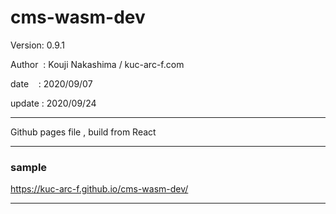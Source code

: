 ﻿# cms-wasm-dev

 Version: 0.9.1

 Author  : Kouji Nakashima / kuc-arc-f.com

 date    : 2020/09/07

 update : 2020/09/24 

***

Github pages file , build from React

***
### sample 

https://kuc-arc-f.github.io/cms-wasm-dev/

***

